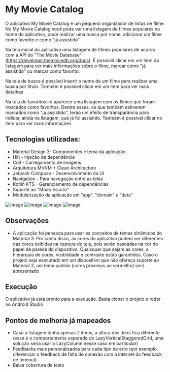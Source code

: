 # My Movie Catalog

O aplicativo My Movie Catalog é um pequeno organizador de listas de filme. No My Movie Catalog você pode ver uma listagem de filmes populares na home do aplicativo, pode realizar uma busca por nome, adicionar um filme como favorito e como "já assistido"

Na tela inicial do aplicativo uma listagem de filmes populares de acordo com a API do "The Movie Database" (https://developer.themoviedb.org/docs). É possível clicar em um item da listagem para ver mais informações sobre o filme, marcar como "já assistido" ou marcar como favorito.

Na tela de busca é possível inserir o nome de um filme para realizar uma busca por título. Também é possível clicar em um item para ver mais detalhes

Na tela de favoritos irá aparecer uma listagem com os filmes que foram marcados como favoritos. Dentre esses, os que também estiverem marcados como "já assistido", terão um efeito de transparância para indicar, ainda na listagem, que já foi assistido. 
Também é possível clicar no item para ver mais informações

## Tecnologias utilizadas:
- Material Design 3- Componentes e tema da aplicação
- Hilt - Injeção de dependência
- Coil - Carregamento de imagens
- Arquitetura MVVM + Clean Architecture
- Jetpack Compose - Desenvolvimento da UI
- Navigation - Para navegação entre as telas
- Kotlin KTS - Gerenciamento de dependências
- Suporte ao "Modo Escuro"
- Modularização da aplicação em "app", "domain" e "data"

![image](https://github.com/WTFilipe/MyMovieCatalog/assets/32869667/b9586b95-380f-4530-be12-9bbd6c353795)
![image](https://github.com/WTFilipe/MyMovieCatalog/assets/32869667/0876c040-9cff-4a67-8765-ed67861ef256)
![image](https://github.com/WTFilipe/MyMovieCatalog/assets/32869667/3b7b6ed2-5e6e-4734-8821-54f5f1647da3)
![image](https://github.com/WTFilipe/MyMovieCatalog/assets/32869667/2d4295e8-223e-45af-a50f-12cee94e8297)



## Observações
- A aplicação foi pensada para usar os conceitos de temas dinâmicos do Material 3. Por conta disso, as cores do aplicativo podem ser diferentes das cores exibidas na captura de tela, pois serão baseadas na cor do papel de parede do dispositivo. Quaisquer que sejam as cores, a hierarquia de cores, visibilidade e contraste estão garantidos. Caso o projeto seja executado em um dispositivo que não ofereça suporte ao Material 3, um tema padrão (cores próximas ao vermelho) será apresentado

## Execução
O aplicativo já está pronto para a execução. Basta clonar o projeto e rodar no Android Studio

## Pontos de melhoria já mapeados
- Caso a listagem tenha apenas 2 items, a altura dos itens fica diferente (esse é o comportamento esperado do LazyVerticalStaggeredGrid, uma solução seria usar o LazyColumn nesse caso em particular)
- Feedbacks mais personalizados para cada tipo de erro (por exemplo, diferenciar o feedback de falta de conexão com a internet do feedback de timeout)
- Baixa cobertura de teste
